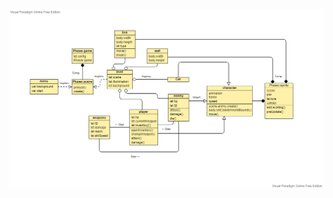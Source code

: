 ![diagrama UML](https://raw.githubusercontent.com/MattCastUCM/Death-Station-Nightmare-Studio/main/assets/Repositorio/UML.png)
